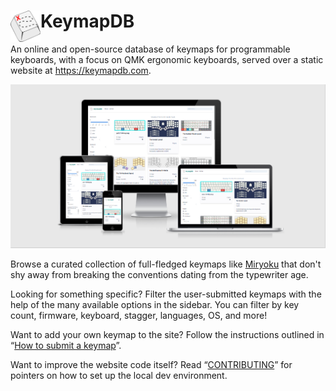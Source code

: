 <h1><img src="src/assets/svg/logo/light.svg" alt="Treasure map on a keycap" height=50px align="left">KeymapDB</h1>


An online and open-source database of keymaps for programmable keyboards, with a focus on QMK ergonomic keyboards, served over a static website at https://keymapdb.com.

![Screenshots of keymapdb.com on all devices by ami.responsivedesign.is](screens_mock.png)

Browse a curated collection of full-fledged keymaps like [Miryoku](https://keymapdb.com/manna_harbour) that don't shy away from breaking the conventions dating from the typewriter age.

Looking for something specific? Filter the user-submitted keymaps with the help of the many available options in the sidebar. You can filter by key count, firmware, keyboard, stagger, languages, OS, and more!

Want to add your own keymap to the site? Follow the instructions outlined in “[How to submit a keymap](how_to_submit_a_keymap.md)”.

Want to improve the website code itself? Read “[CONTRIBUTING](CONTRIBUTING.md)” for pointers on how to set up the local dev environment.

